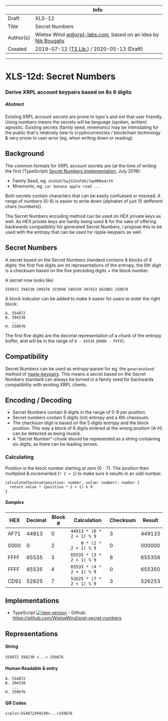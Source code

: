 |       | Info |
|-------|---------|
| Draft | XLS-12 |
| Title | Secret Numbers |
| Author(s) | Wietse Wind <w@xrpl-labs.com>, based on an idea by [Nik Bougalis](https://github.com/nbougalis) |
| Created | 2019-07-12 ([TS Lib.](https://github.com/WietseWind/xrpl-secret-numbers)) / 2020-05-13 (Draft) |

---

# XLS-12d: Secret Numbers
### Derive XRPL account keypairs based on 8x 6 digits

##### Abstract
Existing XRPL account secrets are prone to typo's and not that user friendly. Using numbers means the secrets will be language (spoken, written) agnostic. Existing secrets (family seed, mnemonic) may be intimidating for the public that's relatively new to cryptocurrencies / blockchain technology & very prone to user error (eg. when writing down or reading).

## Background

The common formats for XRPL account secrets are (at the time of writing the first (TypeScript) [Secret Numbers implementation](https://github.com/WietseWind/xrpl-secret-numbers), July 2019):

- Family Seed, eg. `sh1HiK7SwjS1VxFdXi7qeMHRedrYX`
- Mnemonic, eg. `car banana apple road ...`

Both secrets contain characters that can be easily confuesed or misread. A range of numbers (0-9) is easier to write down (alphabet of just 10 defferent chars (numbers)).

The Secret Numbers encoding method can be used on HEX private keys as well. As HEX private keys are hardly being used & for the sake of offering backwards compatibility for generated Secret Numbers, I propose this to be used with the entropy that can be used for ripple-keypairs as well.

## Secret Numbers

A secret based on the Secret Numbers standard contains 8 blocks of 6 digits: the first five digits are int representations of the entropy, the 6th digit is a checksum based on the five preceding digits + the block number.

A secret now looks like:

```
554872 394230 209376 323698 140250 387423 652803 258676
```

A block indicator can be added to make it easier for users to enter the right block:

```
A. 554872
B. 394230
   ...
H. 258676
```

The first five digits are the decimal representation of a chunk of the entropy buffer, and will be in the range of `0 - 65535` (`0000 - FFFF`). 

## Compatibility

Secret Numbers can be used as entropy-param for eg. the `generateSeed` method of [ripple-keypairs](https://github.com/ripple/ripple-keypairs). This means a secret based on the Secret Numbers standard can always be turned in a family seed for backwards compatibility with existing XRPL clients.

## Encoding / Decoding

- Secret Numbers contain 6 digits in the range of 0-9 per position.
- Secret numbers contain 5 digits (int) entropy and a 6th checksum.
- The checksum digit is based on the 5 digits entropy and the block position. This way a block of 6 digits entered at the wrong position (A-H) can be detected as being invalid.
- A "Secret Number"-chunk should be represented as a string containing six digits, as there can be leading zeroes.

### Calculating

Position is the block number starting at zero (0 - 7). The position then multiplied & incremented (`* 2 + 1`) to make sure it results in an odd number.

```
calculateChecksum(position: number, value: number): number {
  return value * (position * 2 + 1) % 9
}
```

##### Samples

| HEX | Decimal | Block # | Calculation               | Checksum | Result    |
|-----|---------|---------|---------------------------|----------|-----------|
|AF71 | 44913   | 0       | `44913 * (0 * 2 + 1) % 9` | 3        | 449133          |
|0000 | 0       | 2       | `    0 * (2 * 2 + 1) % 9` | 0        | 000000          |
|FFFF | 65535   | 3       | `65535 * (3 * 2 + 1) % 9` | 6        | 655356          |
|FFFF | 65535   | 4       | `65535 * (4 * 2 + 1) % 9` | 0        | 655350          |
|CD91 | 52625   | 7       | `52625 * (7 * 2 + 1) % 9` | 3        | 526253          |

## Implementations

- TypeScript [![npm version](https://badge.fury.io/js/xrpl-secret-numbers.svg)](https://www.npmjs.com/xrpl-secret-numbers) - Github: https://github.com/WietseWind/xrpl-secret-numbers

## Representations

#### String
```
554872 394230 <...> 258676
```

#### Human Readable & entry
```
A. 554872
B. 394230
   ...
H. 258676
```

#### QR Codes
```
xrplsn:554872394230<...>258676
```
